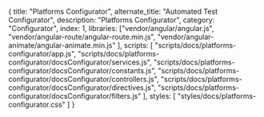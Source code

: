 {
  title: "Platforms Configurator",
  alternate_title: "Automated Test Configurator",
  description: "Platforms Configurator",
  category: "Configurator",
  index: 1,
  libraries: ["vendor/angular/angular.js",
  "vendor/angular-route/angular-route.min.js",
  "vendor/angular-animate/angular-animate.min.js"
  ],
  scripts: [
  "scripts/docs/platforms-configurator/app.js",
  "scripts/docs/platforms-configurator/docsConfigurator/services.js",
  "scripts/docs/platforms-configurator/docsConfigurator/constants.js",
  "scripts/docs/platforms-configurator/docsConfigurator/controllers.js",
  "scripts/docs/platforms-configurator/docsConfigurator/directives.js",
  "scripts/docs/platforms-configurator/docsConfigurator/filters.js"
  ],
  styles: [
  "styles/docs/platforms-configurator.css"
  ]
}
<base href="/configurator/platforms-configurator">

<link href='https://cdnjs.cloudflare.com/ajax/libs/highlight.js/8.2/styles/monokai_sublime.min.css' rel='stylesheet' type='text/css'>
<script src="https://cdnjs.cloudflare.com/ajax/libs/highlight.js/8.2/highlight.min.js"></script>

<div class="platforms-configurator row" ng-app="docsConfigurator">
  <ng-view></ng-view>
</div>